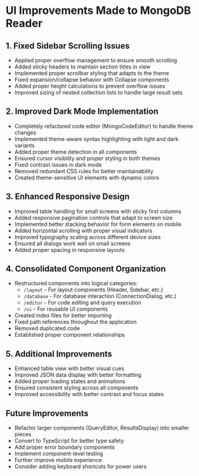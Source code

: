 # UI Improvements Made to MongoDB Reader

## 1. Fixed Sidebar Scrolling Issues
- Applied proper overflow management to ensure smooth scrolling
- Added sticky headers to maintain section titles in view
- Implemented proper scrollbar styling that adapts to the theme
- Fixed expansion/collapse behavior with Collapse components
- Added proper height calculations to prevent overflow issues
- Improved sizing of nested collection lists to handle large result sets

## 2. Improved Dark Mode Implementation
- Completely refactored code editor (MongoCodeEditor) to handle theme changes
- Implemented theme-aware syntax highlighting with light and dark variants
- Added proper theme detection in all components
- Ensured cursor visibility and proper styling in both themes
- Fixed contrast issues in dark mode
- Removed redundant CSS rules for better maintainability
- Created theme-sensitive UI elements with dynamic colors

## 3. Enhanced Responsive Design
- Improved table handling for small screens with sticky first columns
- Added responsive pagination controls that adapt to screen size
- Implemented better stacking behavior for form elements on mobile
- Added horizontal scrolling with proper visual indicators
- Improved typography scaling across different device sizes
- Ensured all dialogs work well on small screens
- Added proper spacing in responsive layouts

## 4. Consolidated Component Organization
- Restructured components into logical categories:
  - `/layout` - For layout components (Header, Sidebar, etc.)
  - `/database` - For database interaction (ConnectionDialog, etc.)
  - `/editor` - For code editing and query execution
  - `/ui` - For reusable UI components
- Created index files for better importing
- Fixed path references throughout the application
- Removed duplicated code
- Established proper component relationships

## 5. Additional Improvements
- Enhanced table view with better visual cues
- Improved JSON data display with better formatting
- Added proper loading states and animations
- Ensured consistent styling across all components
- Improved accessibility with better contrast and focus states

## Future Improvements
- Refactor larger components (QueryEditor, ResultsDisplay) into smaller pieces
- Convert to TypeScript for better type safety
- Add proper error boundary components
- Implement component-level testing
- Further improve mobile experience
- Consider adding keyboard shortcuts for power users